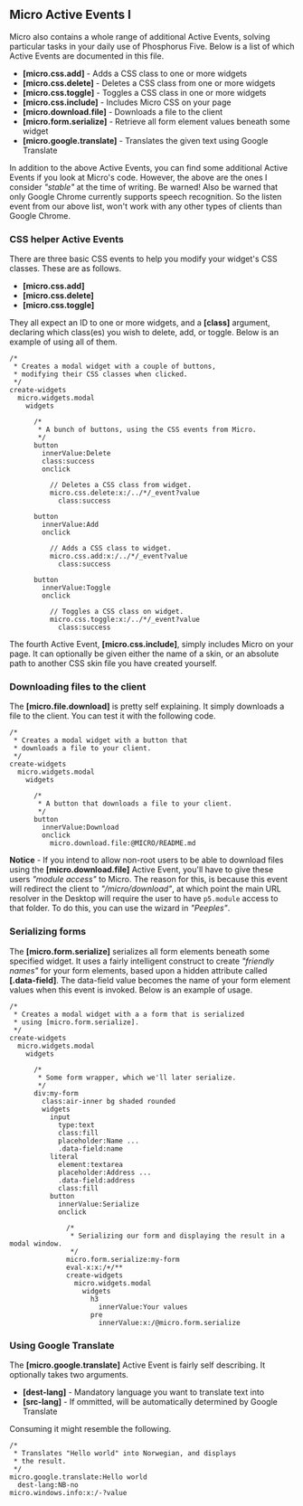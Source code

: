## Micro Active Events I

Micro also contains a whole range of additional Active Events, solving particular tasks in your
daily use of Phosphorus Five. Below is a list of which Active Events are documented in this file.

* __[micro.css.add]__ - Adds a CSS class to one or more widgets
* __[micro.css.delete]__ - Deletes a CSS class from one or more widgets
* __[micro.css.toggle]__ - Toggles a CSS class in one or more widgets
* __[micro.css.include]__ - Includes Micro CSS on your page
* __[micro.download.file]__ - Downloads a file to the client
* __[micro.form.serialize]__ - Retrieve all form element values beneath some widget
* __[micro.google.translate]__ - Translates the given text using Google Translate

In addition to the above Active Events, you can find some additional Active Events if you look
at Micro's code. However, the above are the ones I consider _"stable"_ at the time of writing.
Be warned! Also be warned that only Google Chrome currently supports speech recognition.
So the listen event from our above list, won't work with any other types of clients than Google
Chrome.

### CSS helper Active Events

There are three basic CSS events to help you modify your widget's CSS classes. These are as follows.

* __[micro.css.add]__
* __[micro.css.delete]__
* __[micro.css.toggle]__

They all expect an ID to one or more widgets, and a **[class]** argument, declaring which class(es) you
wish to delete, add, or toggle. Below is an example of using all of them.

```hyperlambda-snippet
/*
 * Creates a modal widget with a couple of buttons,
 * modifying their CSS classes when clicked.
 */
create-widgets
  micro.widgets.modal
    widgets

      /*
       * A bunch of buttons, using the CSS events from Micro.
       */
      button
        innerValue:Delete
        class:success
        onclick

          // Deletes a CSS class from widget.
          micro.css.delete:x:/../*/_event?value
            class:success

      button
        innerValue:Add
        onclick

          // Adds a CSS class to widget.
          micro.css.add:x:/../*/_event?value
            class:success

      button
        innerValue:Toggle
        onclick

          // Toggles a CSS class on widget.
          micro.css.toggle:x:/../*/_event?value
            class:success
```

The fourth Active Event, **[micro.css.include]**, simply includes Micro on your page. It can optionally
be given either the name of a skin, or an absolute path to another CSS skin file you have created
yourself.

### Downloading files to the client

The **[micro.file.download]** is pretty self explaining. It simply downloads a file to the client.
You can test it with the following code.

```hyperlambda-snippet
/*
 * Creates a modal widget with a button that
 * downloads a file to your client.
 */
create-widgets
  micro.widgets.modal
    widgets

      /*
       * A button that downloads a file to your client.
       */
      button
        innerValue:Download
        onclick
          micro.download.file:@MICRO/README.md
```

**Notice** - If you intend to allow non-root users to be able to download files using the
__[micro.download.file]__ Active Event, you'll have to give these users _"module access"_ to Micro.
The reason for this, is because this event will redirect the client to _"/micro/download"_, at which
point the main URL resolver in the Desktop will require the user to have `p5.module` access to that
folder. To do this, you can use the wizard in _"Peeples"_.

### Serializing forms

The **[micro.form.serialize]** serializes all form elements beneath some specified widget. It uses a fairly
intelligent construct to create _"friendly names"_ for your form elements, based upon a hidden attribute
called **[.data-field]**. The data-field value becomes the name of your form element values when this event
is invoked. Below is an example of usage.

```hyperlambda-snippet
/*
 * Creates a modal widget with a a form that is serialized
 * using [micro.form.serialize].
 */
create-widgets
  micro.widgets.modal
    widgets

      /*
       * Some form wrapper, which we'll later serialize.
       */
      div:my-form
        class:air-inner bg shaded rounded
        widgets
          input
            type:text
            class:fill
            placeholder:Name ...
            .data-field:name
          literal
            element:textarea
            placeholder:Address ...
            .data-field:address
            class:fill
          button
            innerValue:Serialize
            onclick

              /*
               * Serializing our form and displaying the result in a modal window.
               */
              micro.form.serialize:my-form
              eval-x:x:/+/**
              create-widgets
                micro.widgets.modal
                  widgets
                    h3
                      innerValue:Your values
                    pre
                      innerValue:x:/@micro.form.serialize
```

### Using Google Translate

The **[micro.google.translate]** Active Event is fairly self describing. It optionally takes two arguments.

* __[dest-lang]__ - Mandatory language you want to translate text into
* __[src-lang]__ - If ommitted, will be automatically determined by Google Translate

Consuming it might resemble the following.

```hyperlambda-snippet
/*
 * Translates "Hello world" into Norwegian, and displays
 * the result.
 */
micro.google.translate:Hello world
  dest-lang:NB-no
micro.windows.info:x:/-?value
```
